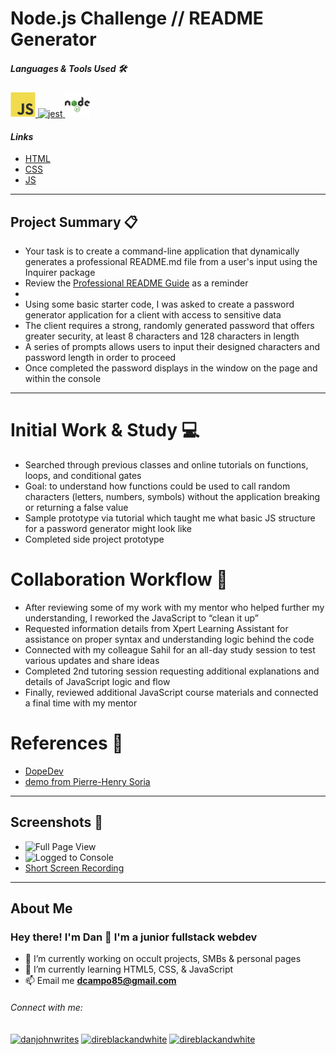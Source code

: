 # Node.js Challenge // README Generator

##### _Languages & Tools Used_ 🛠
<p align="left"> <a href="https://developer.mozilla.org/en-US/docs/Web/JavaScript" target="_blank" rel="noreferrer"> <img src="https://raw.githubusercontent.com/devicons/devicon/master/icons/javascript/javascript-original.svg" alt="javascript" width="40" height="40"/> </a> <a href="https://jestjs.io" target="_blank" rel="noreferrer"> <img src="https://www.vectorlogo.zone/logos/jestjsio/jestjsio-icon.svg" alt="jest" width="40" height="40"/> </a> <a href="https://nodejs.org" target="_blank" rel="noreferrer"> <img src="https://raw.githubusercontent.com/devicons/devicon/master/icons/nodejs/nodejs-original-wordmark.svg" alt="nodejs" width="40" height="40"/> </a> </p>

#### _Links_
* <a href="https://github.com/F3N215/pw-generator-challenge/blob/main/index.html">HTML</a>
* <a href="https://github.com/F3N215/pw-generator-challenge/blob/main/style.css">CSS</a>
* <a href="https://github.com/F3N215/pw-generator-challenge/blob/main/script.js">JS</a>

-----
## Project Summary 📋
* Your task is to create a command-line application that dynamically generates a professional README.md file from a user's input using the Inquirer package
* Review the <a href="https://coding-boot-camp.github.io/full-stack/github/professional-readme-guide">Professional README Guide</a> as a reminder
* 
* Using some basic starter code, I was asked to create a password generator application for a client with access to sensitive data 
* The client requires a strong, randomly generated password that offers greater security, at least 8 characters and 128 characters in length 
* A series of prompts allows users to input their designed characters and password length in order to proceed
* Once completed the password displays in the window on the page and within the console
-----
# Initial Work & Study 💻  
* Searched through previous classes and online tutorials on functions, loops, and conditional gates
* Goal: to understand how functions could be used to call random characters (letters, numbers, symbols) without the application breaking or returning a false value
* Sample prototype via tutorial which taught me what basic JS structure for a password generator might look like
* Completed side project prototype



# Collaboration Workflow 🦾
* After reviewing some of my work with my mentor who helped further my understanding, I reworked the JavaScript to “clean it up”
* Requested information details from Xpert Learning Assistant for assistance on proper syntax and understanding logic behind the code
* Connected with my colleague Sahil for an all-day study session to test various updates and share ideas
* Completed 2nd tutoring session requesting additional explanations and details of JavaScript logic and flow
* Finally, reviewed additional JavaScript course materials and connected a final time with my mentor

# References 📔
* <a href="https://www.youtube.com/watch?v=duNmhKgtcsI">DopeDev</a>
* <a href="https://www.youtube.com/watch?v=knK7JMwxl3M">demo from Pierre-Henry Soria</a>

-----
## Screenshots 📸
* ![Full Page View](images/Screenshot-1.png)
* ![Logged to Console](images/Screenshot-2.png)
* <a href="https://streamable.com/jc3307">Short Screen Recording</a>

-----
## About Me
<h3 align="left">Hey there! I'm Dan 👋 I'm a junior fullstack webdev</h3>

* 🔭 I’m currently working on occult projects, SMBs & personal pages
* 🌱 I’m currently learning HTML5, CSS, & JavaScript
* 📫 Email me **dcampo85@gmail.com**

<h6 align="left">Connect with me:</h6>
<p align="left">
<a href="https://twitter.com/danjohnwrites" target="blank"><img align="center" src="https://raw.githubusercontent.com/rahuldkjain/github-profile-readme-generator/master/src/images/icons/Social/twitter.svg" alt="danjohnwrites" height="30" width="40" /></a>
<a href="https://instagram.com/direblackandwhite" target="blank"><img align="center" src="https://raw.githubusercontent.com/rahuldkjain/github-profile-readme-generator/master/src/images/icons/Social/instagram.svg" alt="direblackandwhite" height="30" width="40" /></a>
<a href="https://instagram.com/direpike" target="blank"><img align="center" src="https://raw.githubusercontent.com/rahuldkjain/github-profile-readme-generator/master/src/images/icons/Social/instagram.svg" alt="direblackandwhite" height="30" width="40" /></a>
</p>
